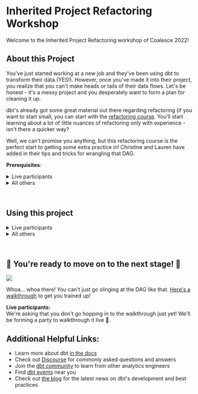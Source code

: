 # Inherited Project Refactoring Workshop
Welcome to the Inherited Project Refactoring workshop of Coalesce 2022!

## About this Project
You've just started working at a new job and they've been using dbt to transform
their data.(YES!). However, once you've made it into their project, you realize
that you can't make heads or tails of their data flows. Let's be honest - it's a
messy project and you desperately want to form a plan for cleaning it up. 

dbt's already got some great material out there regarding refactoring (if you want
to start small, you can start with the [refactoring course](https://courses.getdbt.com/courses/refactoring-sql-for-modularity).
You'll start learning about a lot of little nuances of refactoring only with experience - 
isn't there a quicker way?

Well, we can't promise you anything, but this refactoring course is the perfect 
start to getting some extra practice in! Christine and Lauren have added in their
tips and tricks for wrangling that DAG.

__Prerequisites__:

<details>
  <summary> Live participants </summary>
  
  For the workshop, you will be given access to the dbt Cloud account with all the
  necessary prerequisites.

</details>

<details>
  <summary> All others </summary>

  1. *A Repository*   
     Ideally, with the files and folders contained in this workshop. To make a copy,
     [fork this repository](https://docs.github.com/en/get-started/quickstart/fork-a-repo).
  2. *dbt*  
     Using dbt Cloud vs. dbt Core doesn't matter. You'll specifically want to know how to:
     - [install packages](https://docs.getdbt.com/docs/building-a-dbt-project/package-management)
     - [generate and view documentation](https://docs.getdbt.com/docs/building-a-dbt-project/documentation#generating-project-documentation)
     - [use selection syntax](https://docs.getdbt.com/reference/node-selection/syntax)
     - [upgrade your dbt version](https://docs.getdbt.com/guides/migration/versions/upgrading-to-v1.3), if needed (This project uses v1.3)

     To setup dbt:
     - [dbt Cloud Setup](https://docs.getdbt.com/guides/getting-started)
     - [dbt Core Setup](https://docs.getdbt.com/guides/getting-started/learning-more/getting-started-dbt-core)
  3. *Some Data*  
     This project is written on top of [BigQuery](https://cloud.google.com/bigquery)
     and uses the publicly available [TPC-H data set](https://www.tpc.org/tpch/).
     A truncated version of the data set has been included in this project as CSV files, located in the [_resources](/_resources/tpch_dataset/) folder.

     [Instructions for setting up a free BigQuery account](https://docs.getdbt.com/guides/getting-started/getting-set-up/setting-up-bigquery)  
     [Instructions for loading CSV files into BigQuery](https://cloud.google.com/bigquery/docs/samples/bigquery-load-table-gcs-csv)  
     [Starter instructions](https://relational.fit.cvut.cz/dataset/TPCH) for accessing the TPC-H dataset yourself
   
     **Note**:  
     We don't suggest seeding the CSV files. Though they are truncates, 
     they still contain a significant amount of rows.

</details>

&nbsp;

## Using this project

<details>
  <summary> Live participants </summary>

1. Navigate to the `Coalesce 2022 Workshop - Refactoring dbt Cloud` account.
2. Set up your IDE:  
   There are two ways to ensure dbt has everything it needs so you can work in your development environment:
   1. Via the IDE
      1. Navigate to the IDE by clicking `Develop`
      2. Follow the prompt to your credential settings and hit `edit` to fill in the required information.
   2. Via Settings
      1. Click on your user profile in the top left-hand corner and click `Profile Settings`
      2. Navigate to `Credentials` > `Analytics` > Hit `Edit` to fill in the required information.

3. Set up the required information:  
`Dataset`: This should be `dbt_` + your first initial + your last name. Example: `dbt_cberger`  
`Threads`: This is how many concurrent queries can be sent to BigQuery. 

4. Confirm your setup:  
   Try running the following commands:
   ```bash
   $ dbt run
   $ dbt test
   ```
   or alternatively:
   ```bash
   $ dbt build
   ```

</details>

<details>
  <summary> All others </summary>

1. Ensure your project has been configured with the connection credentials and
   [dbt profile configurations](https://docs.getdbt.com/dbt-cli/configure-your-profile).
   The setup steps in the Prerequisites section will guide you through this.

2. Confirm your setup:  
   Try running the following commands:
   ```bash
   $ dbt run
   $ dbt test
   ```
   or alternatively:
   ```bash
   $ dbt build
   ```

</details>

&nbsp;
## :tada: You're ready to move on to the next stage! :tada:
![](/_resources/images/workshop_start.gif)

Whoa... whoa there! You can't just go slinging at the DAG like that. 
[Here's a walkthrough](/guide.md) to get you trained up!

**Live participants:**  
We're asking that you don't go hopping in to the walkthrough just yet! We'll be
forming a party to walkthrough it live :purple_heart:.
## Additional Helpful Links:
- Learn more about dbt [in the docs](https://docs.getdbt.com/docs/introduction)
- Check out [Discourse](https://discourse.getdbt.com/) for commonly asked questions and answers
- Join the [dbt community](http://community.getbdt.com/) to learn from other analytics engineers
- Find [dbt events](https://events.getdbt.com) near you
- Check out [the blog](https://blog.getdbt.com/) for the latest news on dbt's development and best practices
